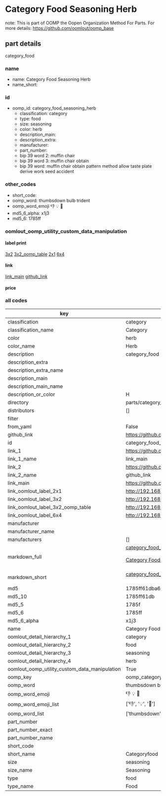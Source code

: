 # Category Food Seasoning Herb  

note: This is part of OOMP the Oopen Organization Method For Parts. For more details: https://github.com/oomlout/oomp_base

##  part details



category_food

### name
* name: Category Food Seasoning Herb
* name_short: 
### id
* oomp_id: category_food_seasoning_herb
  * classification: category
  * type: food
  * size: seasoning
  * color: herb
  * description_main: 
  * description_extra: 
  * manufacturer: 
  * part_number: 
  * bip 39 word 2: muffin chair
  * bip 39 word 3: muffin chair obtain
  * bip 39 word: muffin chair obtain pattern method allow taste plate derive work seed accident

### other_codes
* short_code: 
* oomp_word: thumbsdown bulb trident
* oomp_word_emoji :thumbsdown: :bulb: :trident:
* md5_6_alpha: x1j3
* md5_6: 1785ff






### oomlout_oomp_utility_custom_data_manipulation
#### label print
[3x2](http://192.168.1.245:1112/?label=oomp%20x1j3)
[3x2_oomp_table](http://192.168.1.107:1112/?label=oomp%20x1j3)
[2x1](http://192.168.1.242:1112/?label=oomp%20x1j3)
[6x4](http://192.168.1.55:1112/?label=oomp%20x1j3)    

#### link

[link_main](https://github.com/oomlout/oomlout_oomp_current_version_messy/tree/main/parts/category_food_seasoning_herb) [github_link](https://github.com/oomlout/oomlout_oomp_part_src/tree/main/parts/category_food_seasoning_herb)                             

#### price







### all codes 
| key | value |  
| --- | --- |  
| classification | category |  
| classification_name | Category |  
| color | herb |  
| color_name | Herb |  
| description | category_food |  
| description_extra |  |  
| description_extra_name |  |  
| description_main |  |  
| description_main_name |  |  
| description_or_color | H  |  
| directory | parts/category_food_seasoning_herb |  
| distributors | [] |  
| filter |  |  
| from_yaml | False |  
| github_link | https://github.com/oomlout/oomlout_oomp_part_src/tree/main/parts/category_food_seasoning_herb |  
| id | category_food_seasoning_herb |  
| link_1 | https://github.com/oomlout/oomlout_oomp_current_version_messy/tree/main/parts/category_food_seasoning_herb |  
| link_1_name | link_main |  
| link_2 | https://github.com/oomlout/oomlout_oomp_part_src/tree/main/parts/category_food_seasoning_herb |  
| link_2_name | github_link |  
| link_main | https://github.com/oomlout/oomlout_oomp_current_version_messy/tree/main/parts/category_food_seasoning_herb |  
| link_oomlout_label_2x1 | http://192.168.1.242:1112/?label=oomp%20x1j3 |  
| link_oomlout_label_3x2 | http://192.168.1.245:1112/?label=oomp%20x1j3 |  
| link_oomlout_label_3x2_oomp_table | http://192.168.1.107:1112/?label=oomp%20x1j3 |  
| link_oomlout_label_6x4 | http://192.168.1.55:1112/?label=oomp%20x1j3 |  
| manufacturer |  |  
| manufacturer_name |  |  
| manufacturers | [] |  
| markdown_full | [category_food_seasoning_herb](https://github.com/oomlout/oomlout_oomp_current_version_messy/tree/main/parts/category_food_seasoning_herb)<br>[](https://github.com/oomlout/oomlout_oomp_current_version_messy/tree/main/parts/category_food_seasoning_herb)<br>[Category Food Seasoning Herb](https://github.com/oomlout/oomlout_oomp_current_version_messy/tree/main/parts/category_food_seasoning_herb)<br><br> |  
| markdown_short | [category_food_seasoning_herb](https://github.com/oomlout/oomlout_oomp_current_version_messy/tree/main/parts/category_food_seasoning_herb)<br><br> |  
| md5 | 1785ff61dba63bc41ac61a1531097489 |  
| md5_10 | 1785ff61db |  
| md5_5 | 1785f |  
| md5_6 | 1785ff |  
| md5_6_alpha | x1j3 |  
| name | Category Food Seasoning Herb |  
| oomlout_detail_hierarchy_1 | category |  
| oomlout_detail_hierarchy_2 | food |  
| oomlout_detail_hierarchy_3 | seasoning |  
| oomlout_detail_hierarchy_4 | herb |  
| oomlout_oomp_utility_custom_data_manipulation | True |  
| oomp_key | oomp_category_food_seasoning_herb |  
| oomp_word | thumbsdown bulb trident |  
| oomp_word_emoji | :thumbsdown: :bulb: :trident: |  
| oomp_word_emoji_list | [':thumbsdown:', ':bulb:', ':trident:'] |  
| oomp_word_list | ['thumbsdown', 'bulb', 'trident'] |  
| part_number |  |  
| part_number_exact |  |  
| part_number_name |  |  
| short_code |  |  
| short_name | Categoryfood |  
| size | seasoning |  
| size_name | Seasoning |  
| type | food |  
| type_name | Food |  
